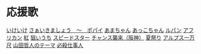 応援歌
======

[いけいけ](01-01.md)
[さぁいきましょう　～　ポパイ](01-02.md)
[あまちゃん](01-03.md)
[あっこちゃん](01-04.md)
[ルパン](01-05.md)
[アフリカン](01-06.md)
[紅](01-07.md)
[狙いうち](01-08.md)
[スピードスター](01-09.md)
[チャンス襲来（阪神）](01-10.md)
[夏祭り](01-11.md)
[アルプス一万尺](01-12.md)
[山田哲人のテーマ](01-13.md)
[必殺仕事人](01-14.md)

